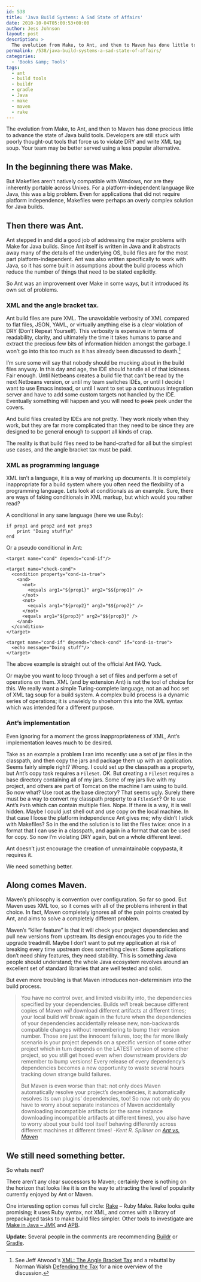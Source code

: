 ```yaml
---
id: 538
title: 'Java Build Systems: A Sad State of Affairs'
date: 2010-10-04T05:00:53+00:00
author: Jess Johnson
layout: post
description: >
  The evolution from Make, to Ant, and then to Maven has done little to improve Java build tools. Your team is better served using a less popular alternative.
permalink: /538/java-build-systems-a-sad-state-of-affairs/
categories:
  - 'Books &amp; Tools'
tags:
  - ant
  - build tools
  - buildr
  - gradle
  - Java
  - make
  - maven
  - rake
---
```

The evolution from Make, to Ant, and then to Maven has done precious little to advance the state of Java build tools. Developers are still stuck with poorly thought-out tools that force us to violate DRY and write XML tag soup. Your team may be better served using a less popular alternative.<!--more-->

## In the beginning there was Make.

But Makefiles aren&#8217;t natively compatible with Windows, nor are they inherently portable across Unixes. For a platform-independent language like Java, this was a big problem. Even for applications that did not require platform independence, Makefiles were perhaps an overly complex solution for Java builds.

## Then there was Ant.

Ant stepped in and did a good job of addressing the major problems with Make for Java builds. Since Ant itself is written in Java and it abstracts away many of the details of the underlying OS, build files are for the most part platform-independent. Ant was also written specifically to work with Java, so it has some built in assumptions about the build process which reduce the number of things that need to be stated explicitly.

So Ant was an improvement over Make in some ways, but it introduced its own set of problems.

### XML and the angle bracket tax.

Ant build files are pure XML. The unavoidable verbosity of XML compared to flat files, JSON, YAML, or virtually anything else is a clear violation of DRY (Don&#8217;t Repeat Yourself). This verbosity is expensive in terms of readability, clarity, and ultimately the time it takes humans to parse and extract the precious few bits of information hidden amongst the garbage. I won&#8217;t go into this too much as it has already been discussed to death.[^1]

[^1]: See Jeff Atwood's [XML: The Angle Bracket Tax](http://www.codinghorror.com/blog/2008/05/xml-the-angle-bracket-tax.html) and a rebuttal by Norman Walsh [Defending the Tax](http://norman.walsh.name/2008/05/13/thetax) for a nice overview of the discussion.

I&#8217;m sure some will say that nobody should be mucking about in the build files anyway. In this day and age, the IDE should handle all of that ickiness. Fair enough. Until Netbeans creates a build file that can&#8217;t be read by the next Netbeans version, or until my team switches IDEs, or until I decide I want to use Emacs instead, or until I want to set up a continuous integration server and have to add some custom targets not handled by the IDE. Eventually something will happen and you will need to <del datetime="2011-01-12T16:06:51+00:00">peak</del> peek under the covers.

And build files created by IDEs are not pretty. They work nicely when they work, but they are far more complicated than they need to be since they are designed to be general enough to support all kinds of crap.

The reality is that build files need to be hand-crafted for all but the simplest use cases, and the angle bracket tax must be paid.

### XML as programming language

XML isn&#8217;t a language, it is a way of marking up documents. It is completely inappropriate for a build system where you often need the flexibility of a programming language. Lets look at conditionals as an example. Sure, there are ways of faking conditionals in XML markup, but which would you rather read?

A conditional in any sane language (here we use Ruby):

<pre><code class="language-ruby">if prop1 and prop2 and not prop3
    print "Doing stuff\n"
end</code></pre>

Or a pseudo conditional in Ant:

    <target name="cond" depends="cond-if"/>
    
    <target name="check-cond">
      <condition property="cond-is-true">
        <and>
          <not>
            <equals arg1="${prop1}" arg2="$${prop1}" />
          </not>
          <not>
            <equals arg1="${prop2}" arg2="$${prop2}" />
          </not>
          <equals arg1="${prop3}" arg2="$${prop3}" />
        </and>
      </condition>
    </target>
    
    <target name="cond-if" depends="check-cond" if="cond-is-true">
      <echo message="Doing stuff"/>
    </target>

The above example is straight out of the official Ant FAQ. Yuck.

Or maybe you want to loop through a set of files and perform a set of operations on them. XML (and by extension Ant) is not the tool of choice for this. We really want a simple Turing-complete language, not an ad hoc set of XML tag soup for a build system. A complex build process is a dynamic series of operations; it is unwieldy to shoehorn this into the XML syntax which was intended for a different purpose.

### Ant&#8217;s implementation

Even ignoring for a moment the gross inappropriateness of XML, Ant&#8217;s implementation leaves much to be desired.

Take as an example a problem I ran into recently: use a set of jar files in the classpath, and then copy the jars and package them up with an application. Seems fairly simple right? Wrong. I could set up the classpath as a property, but Ant&#8217;s copy task requires a `FileSet`. OK. But creating a `FileSet` requires a base directory containing all of my jars. Some of my jars live with my project, and others are part of Tomcat on the machine I am using to build. So now what? Use root as the base directory? That seems ugly. Surely there must be a way to convert my classpath property to a `FilesSet`? Or to use Ant&#8217;s `Path` which can contain multiple files. Nope. If there is a way, it is well hidden. Maybe I could just shell out and use copy on the local machine. In that case I loose the platform independence Ant gives me; why didn&#8217;t I stick with Makefiles? So in the end the solution is to list the files twice: once in a format that I can use in a classpath, and again in a format that can be used for copy. So now I&#8217;m violating DRY again, but on a whole different level.

Ant doesn&#8217;t just encourage the creation of unmaintainable copypasta, it requires it.

We need something better.

## Along comes Maven.

Maven&#8217;s philosophy is convention over configuration. So far so good. But Maven uses XML too, so it comes with all of the problems inherent in that choice. In fact, Maven completely ignores all of the pain points created by Ant, and aims to solve a completely different problem.

Maven&#8217;s &#8220;killer feature&#8221; is that it will check your project dependencies and pull new versions from upstream. Its design encourages you to ride the upgrade treadmill. Maybe I don&#8217;t want to put my application at risk of breaking every time upstream does something clever. Some applications don&#8217;t need shiny features, they need stability. This is something Java people should understand; the whole Java ecosystem revolves around an excellent set of standard libraries that are well tested and solid.

But even more troubling is that Maven introduces non-determinism into the build process.

> You have no control over, and limited visibility into, the dependencies specified by your dependencies. Builds _will_ break because different copies of Maven _will_ download different artifacts at different times; your local build _will_ break again in the future when the dependencies of your dependencies accidentally release new, non-backwards compatible changes without remembering to bump their version number. Those are just the innocent failures, too; the far more likely scenario is your project depends on a specific version of some other project which in turn depends on the LATEST version of some other project, so you still get hosed even when downstream providers _do_ remember to bump versions! Every release of every dependency’s dependencies becomes a new opportunity to waste several hours tracking down strange build failures.
> 
> But Maven is even worse than that: not only does Maven automatically resolve your project’s dependencies, it automatically resolves its own plugins’ dependencies, too! So now not only do you have to worry about separate instances of Maven accidentally downloading incompatible artifacts (or the same instance downloading incompatible artifacts at different times), you also have to worry about your build tool itself behaving differently across different machines at different times! <cite>-Kent R. Spillner on <a href="http://kent.spillner.org/blog/work/2009/11/14/java-build-tools.html">Ant vs. Maven</a></cite>

## We still need something better.

So whats next?

There aren&#8217;t any clear successors to Maven; certainly there is nothing on the horizon that looks like it is on the way to attracting the level of popularity currently enjoyed by Ant or Maven.

One interesting option comes full circle: [Rake](http://rake.rubyforge.org/) &#8211; Ruby Make. Rake looks quite promising; it uses Ruby syntax, not XML, and comes with a library of prepackaged tasks to make build files simpler. Other tools to investigate are [Make in Java &#8211; JMK](http://jmk.sourceforge.net/edu/neu/ccs/jmk/index.html) and [APB](http://java-source.net/open-source/build-systems/apb).

**Update:** Several people in the comments are recommending [Buildr](http://buildr.apache.org/) or [Gradle](http://gradle.org).

